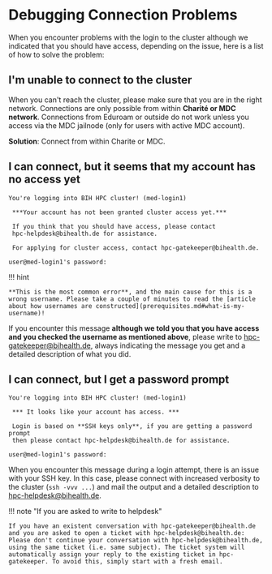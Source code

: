 # Debugging Connection Problems

When you encounter problems with the login to the cluster although we indicated
that you should have access, depending on the issue, here is a list of how to
solve the problem:

## I'm unable to connect to the cluster

When you can't reach the cluster, please make sure that you are in the right
network. Connections are only possible from within **Charité or MDC network**.
Connections from Eduroam or outside do not work unless you access via the MDC
jailnode (only for users with active MDC account).

**Solution**: Connect from within Charite or MDC.

## I can connect, but it seems that my account has no access yet

```
You're logging into BIH HPC cluster! (med-login1)

 ***Your account has not been granted cluster access yet.***

 If you think that you should have access, please contact
 hpc-helpdesk@bihealth.de for assistance.

 For applying for cluster access, contact hpc-gatekeeper@bihealth.de.

user@med-login1's password:
```

!!! hint

    **This is the most common error**, and the main cause for this is a wrong username. Please take a couple of minutes to read the [article about how usernames are constructed](prerequisites.md#what-is-my-username)!

If you encounter this message **although we told you that you have access and you checked the username as mentioned above**,
please write to [hpc-gatekeeper@bihealth.de](mailto:hpc-gatekeeper@bihealth.de),
always indicating the message you get and a detailed description of what you
did.

## I can connect, but I get a password prompt

```
You're logging into BIH HPC cluster! (med-login1)

 *** It looks like your account has access. ***

 Login is based on **SSH keys only**, if you are getting a password prompt
 then please contact hpc-helpdesk@bihealth.de for assistance.

user@med-login1's password:
```

When you encounter this message during a login attempt, there is an issue with
your SSH key. In this case, please connect with increased verbosity to the
cluster (`ssh -vvv ...`) and mail the output and a detailed description to
[hpc-helpdesk@bihealth.de](mailto:hpc-helpdesk@bihealth.de).

!!! note "If you are asked to write to helpdesk"

    If you have an existent conversation with hpc-gatekeeper@bihealth.de and you are asked to open a ticket with hpc-helpdesk@bihealth.de: Please don't continue your conversation with hpc-helpdesk@bihealth.de, using the same ticket (i.e. same subject). The ticket system will automatically assign your reply to the existing ticket in hpc-gatekeeper. To avoid this, simply start with a fresh email.
